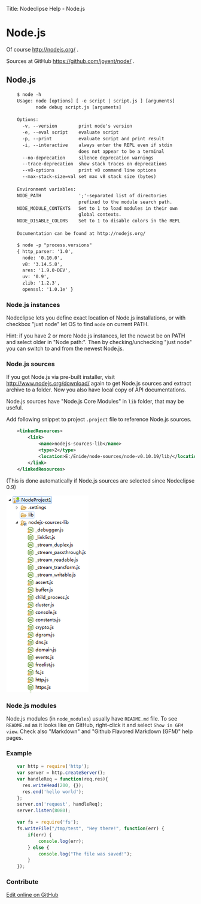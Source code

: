 Title:  Nodeclipse Help - Node.js

# Node.js

Of course <http://nodejs.org/> .

Sources at GitHub <https://github.com/joyent/node/> .

## Node.js

```txt
	$ node -h
	Usage: node [options] [ -e script | script.js ] [arguments]
	       node debug script.js [arguments]
	
	Options:
	  -v, --version        print node's version
	  -e, --eval script    evaluate script
	  -p, --print          evaluate script and print result
	  -i, --interactive    always enter the REPL even if stdin
	                       does not appear to be a terminal
	  --no-deprecation     silence deprecation warnings
	  --trace-deprecation  show stack traces on deprecations
	  --v8-options         print v8 command line options
	  --max-stack-size=val set max v8 stack size (bytes)
	
	Environment variables:
	NODE_PATH              ';'-separated list of directories
	                       prefixed to the module search path.
	NODE_MODULE_CONTEXTS   Set to 1 to load modules in their own
	                       global contexts.
	NODE_DISABLE_COLORS    Set to 1 to disable colors in the REPL
	
	Documentation can be found at http://nodejs.org/
```


```txt
	$ node -p "process.versions"
	{ http_parser: '1.0',
	  node: '0.10.0',
	  v8: '3.14.5.8',
	  ares: '1.9.0-DEV',
	  uv: '0.9',
	  zlib: '1.2.3',
	  openssl: '1.0.1e' }
```

### Node.js instances

Nodeclipse lets you define exact location of Node.js installations, or with checkbox "just node" let OS to find `node`
on current PATH.

Hint: if you have 2 or more Node.js instances, let the newest be on PATH and select older in "Node path:".
Then by checking/unchecking "just node" you can switch to and from the newest Node.js.

### Node.js sources

If you got Node.js via pre-built installer, visit <http://www.nodejs.org/download/> again to get Node.js sources
and extract archive to a folder. Now you also have local copy of API documentations.

Node.js sources have "Node.js Core Modules" in `lib` folder, that may be useful.

Add following snippet to project `.project` file to reference Node.js sources.

```xml
	<linkedResources>
		<link>
			<name>nodejs-sources-lib</name>
			<type>2</type>
			<location>E:/Enide/node-sources/node-v0.10.19/lib/</location>
		</link>
	</linkedResources>
``` 

(This is done automatically if Node.js sources are selected since Nodeclipse 0.9)

![](images/nodejs-sources-lib.PNG) 


### Node.js modules

Node.js modules (in `node_modules`) usually have `README.md` file.
To see `README.md` as it looks like on GitHub, right-click it and select `Show in GFM view`.
Check also "Markdown" and "Github Flavored Markdown (GFM)" help pages.

### Example

```javascript
	var http = require('http');
	var server = http.createServer();
	var handleReq = function(req,res){
	  res.writeHead(200, {});
	  res.end('hello world');
	};
	server.on('request', handleReq);
	server.listen(8080);
```

```javascript
	var fs = require('fs');
	fs.writeFile("/tmp/test", "Hey there!", function(err) {
	    if(err) {
	        console.log(err);
	    } else {
	        console.log("The file was saved!");
	    }
	}); 
```

### Contribute

<a href="https://github.com/Nodeclipse/nodeclipse-1/blob/master/org.nodeclipse.help/contents/nodejs.md" target="_blank">Edit online on GitHub</a>
